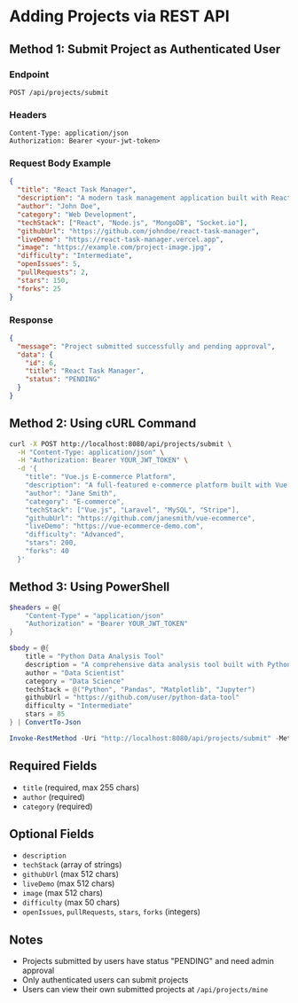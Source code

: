 # Adding Projects via REST API

## Method 1: Submit Project as Authenticated User

### Endpoint
```
POST /api/projects/submit
```

### Headers
```
Content-Type: application/json
Authorization: Bearer <your-jwt-token>
```

### Request Body Example
```json
{
  "title": "React Task Manager",
  "description": "A modern task management application built with React, featuring real-time updates, drag-and-drop functionality, and collaborative workspaces.",
  "author": "John Doe",
  "category": "Web Development",
  "techStack": ["React", "Node.js", "MongoDB", "Socket.io"],
  "githubUrl": "https://github.com/johndoe/react-task-manager",
  "liveDemo": "https://react-task-manager.vercel.app",
  "image": "https://example.com/project-image.jpg",
  "difficulty": "Intermediate",
  "openIssues": 5,
  "pullRequests": 2,
  "stars": 150,
  "forks": 25
}
```

### Response
```json
{
  "message": "Project submitted successfully and pending approval",
  "data": {
    "id": 6,
    "title": "React Task Manager",
    "status": "PENDING"
  }
}
```

## Method 2: Using cURL Command

```bash
curl -X POST http://localhost:8080/api/projects/submit \
  -H "Content-Type: application/json" \
  -H "Authorization: Bearer YOUR_JWT_TOKEN" \
  -d '{
    "title": "Vue.js E-commerce Platform",
    "description": "A full-featured e-commerce platform built with Vue.js and Laravel backend",
    "author": "Jane Smith",
    "category": "E-commerce",
    "techStack": ["Vue.js", "Laravel", "MySQL", "Stripe"],
    "githubUrl": "https://github.com/janesmith/vue-ecommerce",
    "liveDemo": "https://vue-ecommerce-demo.com",
    "difficulty": "Advanced",
    "stars": 200,
    "forks": 40
  }'
```

## Method 3: Using PowerShell

```powershell
$headers = @{
    "Content-Type" = "application/json"
    "Authorization" = "Bearer YOUR_JWT_TOKEN"
}

$body = @{
    title = "Python Data Analysis Tool"
    description = "A comprehensive data analysis tool built with Python and Pandas"
    author = "Data Scientist"
    category = "Data Science"
    techStack = @("Python", "Pandas", "Matplotlib", "Jupyter")
    githubUrl = "https://github.com/user/python-data-tool"
    difficulty = "Intermediate"
    stars = 85
} | ConvertTo-Json

Invoke-RestMethod -Uri "http://localhost:8080/api/projects/submit" -Method POST -Headers $headers -Body $body
```

## Required Fields
- `title` (required, max 255 chars)
- `author` (required)
- `category` (required)

## Optional Fields
- `description`
- `techStack` (array of strings)
- `githubUrl` (max 512 chars)
- `liveDemo` (max 512 chars)
- `image` (max 512 chars)
- `difficulty` (max 50 chars)
- `openIssues`, `pullRequests`, `stars`, `forks` (integers)

## Notes
- Projects submitted by users have status "PENDING" and need admin approval
- Only authenticated users can submit projects
- Users can view their own submitted projects at `/api/projects/mine`

